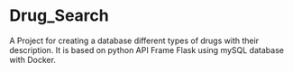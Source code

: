 # Drug_Search
A Project for creating a database different types of drugs with their description. It is based on python API Frame Flask using mySQL database with Docker.

